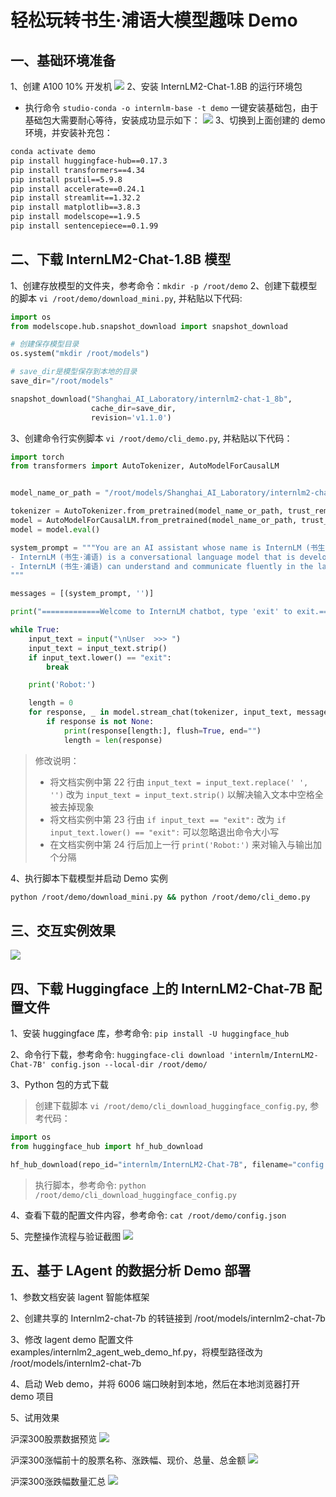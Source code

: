 # 轻松玩转书生·浦语大模型趣味 Demo

## 一、基础环境准备
1、创建 A100 10% 开发机
![](./asset/04.png)
2、安装 InternLM2-Chat-1.8B 的运行环境包
- 执行命令 `studio-conda -o internlm-base -t demo` 一键安装基础包，由于基础包大需要耐心等待，安装成功显示如下：
![](./asset/05.png)
3、切换到上面创建的 demo 环境，并安装补充包：
```bash
conda activate demo
pip install huggingface-hub==0.17.3
pip install transformers==4.34
pip install psutil==5.9.8
pip install accelerate==0.24.1
pip install streamlit==1.32.2
pip install matplotlib==3.8.3
pip install modelscope==1.9.5
pip install sentencepiece==0.1.99
```

## 二、下载 InternLM2-Chat-1.8B 模型
1、创建存放模型的文件夹，参考命令：`mkdir -p /root/demo`
2、创建下载模型的脚本 `vi /root/demo/download_mini.py`, 并粘贴以下代码:
```python
import os
from modelscope.hub.snapshot_download import snapshot_download

# 创建保存模型目录
os.system("mkdir /root/models")

# save_dir是模型保存到本地的目录
save_dir="/root/models"

snapshot_download("Shanghai_AI_Laboratory/internlm2-chat-1_8b",
                  cache_dir=save_dir,
                  revision='v1.1.0')
```
3、创建命令行实例脚本 `vi /root/demo/cli_demo.py`, 并粘贴以下代码：
```python
import torch
from transformers import AutoTokenizer, AutoModelForCausalLM


model_name_or_path = "/root/models/Shanghai_AI_Laboratory/internlm2-chat-1_8b"

tokenizer = AutoTokenizer.from_pretrained(model_name_or_path, trust_remote_code=True, device_map='cuda:0')
model = AutoModelForCausalLM.from_pretrained(model_name_or_path, trust_remote_code=True, torch_dtype=torch.bfloat16, device_map='cuda:0')
model = model.eval()

system_prompt = """You are an AI assistant whose name is InternLM (书生·浦语).
- InternLM (书生·浦语) is a conversational language model that is developed by Shanghai AI Laboratory (上海人工智能实验室). It is designed to be helpful, honest, and harmless.
- InternLM (书生·浦语) can understand and communicate fluently in the language chosen by the user such as English and 中文.
"""

messages = [(system_prompt, '')]

print("=============Welcome to InternLM chatbot, type 'exit' to exit.=============")

while True:
    input_text = input("\nUser  >>> ")
    input_text = input_text.strip()
    if input_text.lower() == "exit":
        break

    print('Robot:')

    length = 0
    for response, _ in model.stream_chat(tokenizer, input_text, messages):
        if response is not None:
            print(response[length:], flush=True, end="")
            length = len(response)
```
> 修改说明：
> - 将文档实例中第 22 行由 `input_text = input_text.replace(' ', '')` 改为 `input_text = input_text.strip()` 以解决输入文本中空格全被去掉现象
> - 将文档实例中第 23 行由 `if input_text == "exit":` 改为 `if input_text.lower() == "exit":` 可以忽略退出命令大小写
> - 在文档实例中第 24 行后加上一行 `print('Robot:')` 来对输入与输出加个分隔

4、执行脚本下载模型并启动 Demo 实例
```bash
python /root/demo/download_mini.py && python /root/demo/cli_demo.py
```
## 三、交互实例效果
![](./asset/06.png)

## 四、下载 Huggingface 上的 InternLM2-Chat-7B 配置文件
1、安装 huggingface 库，参考命令: `pip install -U huggingface_hub`

2、命令行下载，参考命令: `huggingface-cli download 'internlm/InternLM2-Chat-7B' config.json --local-dir /root/demo/`

3、Python 包的方式下载
> 创建下载脚本 `vi /root/demo/cli_download_huggingface_config.py`, 参考代码：
```python
import os
from huggingface_hub import hf_hub_download

hf_hub_download(repo_id="internlm/InternLM2-Chat-7B", filename="config.json", local_dir = '/root/demo/', resume_download = True)
```
> 执行脚本，参考命令: `python /root/demo/cli_download_huggingface_config.py`

4、查看下载的配置文件内容，参考命令: `cat /root/demo/config.json`

5、完整操作流程与验证截图
![](./asset/07.png)


## 五、基于 LAgent 的数据分析 Demo 部署
1、参数文档安装 lagent 智能体框架

2、创建共享的 Internlm2-chat-7b 的转链接到 /root/models/internlm2-chat-7b

3、修改 lagent demo 配置文件 examples/internlm2_agent_web_demo_hf.py，将模型路径改为 /root/models/internlm2-chat-7b

4、启动 Web demo，并将 6006 端口映射到本地，然后在本地浏览器打开 demo 项目

5、试用效果

沪深300股票数据预览
![](./asset/08.png)

沪深300涨幅前十的股票名称、涨跌幅、现价、总量、总金额
![](./asset/09.png)

沪深300涨跌幅数量汇总
![](./asset/10.png)